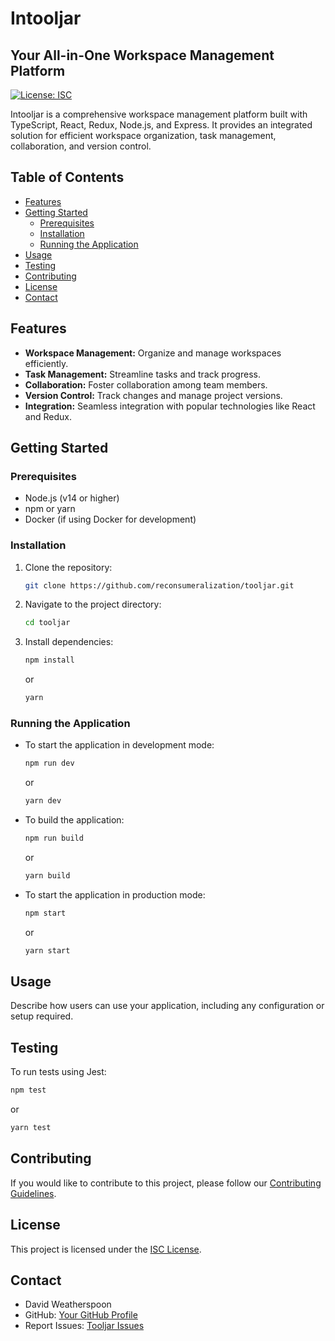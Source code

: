 # Intooljar

## Your All-in-One Workspace Management Platform

[![License: ISC](https://img.shields.io/badge/License-ISC-blue.svg)](https://opensource.org/licenses/ISC)

Intooljar is a comprehensive workspace management platform built with TypeScript, React, Redux, Node.js, and Express. It provides an integrated solution for efficient workspace organization, task management, collaboration, and version control.

## Table of Contents

- [Features](#features)
- [Getting Started](#getting-started)
  - [Prerequisites](#prerequisites)
  - [Installation](#installation)
  - [Running the Application](#running-the-application)
- [Usage](#usage)
- [Testing](#testing)
- [Contributing](#contributing)
- [License](#license)
- [Contact](#contact)

## Features

- **Workspace Management:** Organize and manage workspaces efficiently.
- **Task Management:** Streamline tasks and track progress.
- **Collaboration:** Foster collaboration among team members.
- **Version Control:** Track changes and manage project versions.
- **Integration:** Seamless integration with popular technologies like React and Redux.

## Getting Started

### Prerequisites

- Node.js (v14 or higher)
- npm or yarn
- Docker (if using Docker for development)

### Installation

1. Clone the repository:

   ```bash
   git clone https://github.com/reconsumeralization/tooljar.git
   ```

2. Navigate to the project directory:

   ```bash
   cd tooljar
   ```

3. Install dependencies:

   ```bash
   npm install
   ```

   or

   ```bash
   yarn
   ```

### Running the Application

- To start the application in development mode:

  ```bash
  npm run dev
  ```

  or

  ```bash
  yarn dev
  ```

- To build the application:

  ```bash
  npm run build
  ```

  or

  ```bash
  yarn build
  ```

- To start the application in production mode:

  ```bash
  npm start
  ```

  or

  ```bash
  yarn start
  ```

## Usage

Describe how users can use your application, including any configuration or setup required.

## Testing

To run tests using Jest:

```bash
npm test
```

or

```bash
yarn test
```

## Contributing

If you would like to contribute to this project, please follow our [Contributing Guidelines](CONTRIBUTING.md).

## License

This project is licensed under the [ISC License](LICENSE).

## Contact

- David Weatherspoon
- GitHub: [Your GitHub Profile](https://github.com/reconsumeralization)
- Report Issues: [Tooljar Issues](https://github.com/reconsumeralization/tooljar/issues)
